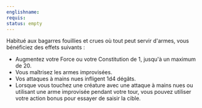 ```yaml
---
englishname:
requis:
status: empty
---
```

Habitué aux bagarres fouillies et crues où tout peut servir d'armes, vous bénéficiez des effets suivants : 

 - Augmentez votre Force ou votre Constitution de 1, jusqu'à un maximum de 20.
 - Vous maîtrisez les armes improvisées.
 - Vos attaques à mains nues infligent 1d4 dégâts.
 - Lorsque vous touchez une créature avec une attaque à mains nues ou utilisant une arme improvisée pendant votre tour, vous pouvez utiliser votre action bonus pour essayer de saisir la cible.
